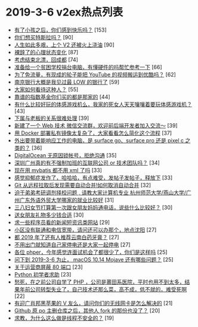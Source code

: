 # 2019-3-6 v2ex热点列表

+ [有了小孩之后，你们感到快乐吗？](https://www.v2ex.com/t/541575#reply153) [153]
+ [你们想买特斯拉吗？](https://www.v2ex.com/t/541723#reply90) [90]
+ [人生如此多艰，上个 V2 还被火上浇油](https://www.v2ex.com/t/541578#reply90) [90]
+ [裸辞了的心理状态变化](https://www.v2ex.com/t/541739#reply87) [87]
+ [考虑结束北漂，回成都](https://www.v2ex.com/t/541707#reply74) [74]
+ [准备给一个贫困学校捐台电脑，有懂硬件的吗帮忙参考一下](https://www.v2ex.com/t/541706#reply66) [66]
+ [为了免流量，有现成的轮子能把 YouTube 的视频搬运到优酷吗？](https://www.v2ex.com/t/541603#reply62) [62]
+ [南京银行大概是我见过最 LOW 的银行了](https://www.v2ex.com/t/541647#reply59) [59]
+ [大家如何看待这种人？](https://www.v2ex.com/t/541577#reply55) [55]
+ [靠谱的指数基金你们买的都是那家的](https://www.v2ex.com/t/541611#reply44) [44]
+ [有什么比较好玩的体感游戏机么，我家的死女人天天嚷嚷着要玩体感游戏机？](https://www.v2ex.com/t/541558#reply43) [43]
+ [下属与老板的关系很难处理](https://www.v2ex.com/t/541557#reply39) [39]
+ [新建了一个 Web 技术 微信交流群，欢迎前后端开发者加入交流～](https://www.v2ex.com/t/541581#reply39) [39]
+ [用 Docker 部署私有镜像太复杂了，大家看看怎么简化这个流程](https://www.v2ex.com/t/541808#reply37) [37]
+ [外出要带着能响应工作的电脑，是 surface go、surface pro 还是 pixel c 之类的？](https://www.v2ex.com/t/541754#reply36) [36]
+ [DigitalOcean 无原因锁帐号，拒绝沟通](https://www.v2ex.com/t/541753#reply35) [35]
+ [深圳广州真的有不强制加班的互联网公司 or 技术团队吗？](https://www.v2ex.com/t/541630#reply34) [34]
+ [现在用 mybatis 都不用 xml 了吗](https://www.v2ex.com/t/541755#reply33) [33]
+ [感觉抑郁症发作了，哈哈哈，有点难受，发帖子发帖子，释放下](https://www.v2ex.com/t/541816#reply33) [33]
+ [Git 从远程拉取后发现需要自动合并!如何取消自动合并](https://www.v2ex.com/t/541574#reply32) [32]
+ [迫于弟弟考研调剂择校问题 , 请教大家计算机专业 杭州师范大学/燕山大学/广州广东外语外贸大学哪家的就业比较好](https://www.v2ex.com/t/541592#reply31) [31]
+ [三八妇女节打算第一次跟女朋友妈妈通电话，说些什么比较好？](https://www.v2ex.com/t/541717#reply30) [30]
+ [送女朋友礼物多少钱合适](https://www.v2ex.com/t/541785#reply30) [30]
+ [求一些程序员看的新闻短资讯类网站](https://www.v2ex.com/t/541649#reply29) [29]
+ [小区没有联通和电信宽带，请问还可以办那个，地点沈阳](https://www.v2ex.com/t/541712#reply27) [27]
+ [都 2019 年了还有人推荐云南白药牙膏？](https://www.v2ex.com/t/541559#reply27) [27]
+ [不用出门就知道自己家停电还是大家一起停电](https://www.v2ex.com/t/541560#reply27) [27]
+ [各位 phper，今年感觉连面试机会了都很少了，你们是这样吗](https://www.v2ex.com/t/541642#reply25) [25]
+ [问下到 2019-3-6 为止， macOS 10.14 Mojave 还有哪些问题？](https://www.v2ex.com/t/541687#reply25) [25]
+ [关于运营商屏蔽 80 端口](https://www.v2ex.com/t/541789#reply23) [23]
+ [Python 初学者求助](https://www.v2ex.com/t/541826#reply23) [23]
+ [愁死，在之前公司自学了 PHP ，公司是莆田系医院，平时也用不到太多，结果年前公司转型失业了，自己技术还那么菜，高不成，低不就的，难受死啊](https://www.v2ex.com/t/541632#reply22) [22]
+ [有迎广肖邦黑苹果的 V 友么，请问你们的无线网卡是怎么解决的](https://www.v2ex.com/t/541586#reply21) [21]
+ [Github 原 po 主删仓库之后，其他人 fork 的那份也没了？](https://www.v2ex.com/t/541852#reply20) [20]
+ [求教，为什么这么做是线程不安全的？](https://www.v2ex.com/t/541716#reply19) [19]
